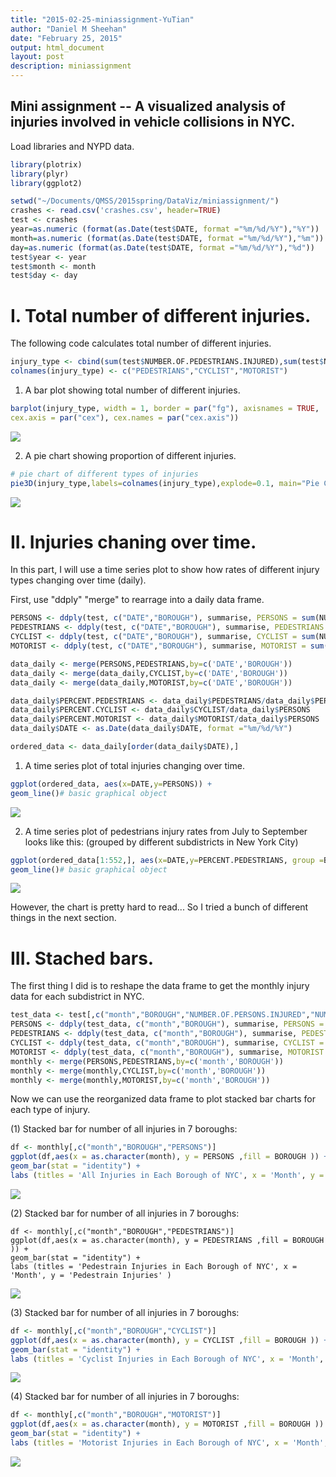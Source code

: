 ```yaml
---
title: "2015-02-25-miniassignment-YuTian"
author: "Daniel M Sheehan"
date: "February 25, 2015"
output: html_document
layout: post
description: miniassignment
---
```


Mini assignment -- A visualized analysis of injuries involved in vehicle collisions in NYC.
-------------

Load libraries and NYPD data.
```r
library(plotrix)
library(plyr)
library(ggplot2)

setwd("~/Documents/QMSS/2015spring/DataViz/miniassignment/")
crashes <- read.csv('crashes.csv', header=TRUE)
test <- crashes
year=as.numeric (format(as.Date(test$DATE, format ="%m/%d/%Y"),"%Y"))
month=as.numeric (format(as.Date(test$DATE, format ="%m/%d/%Y"),"%m"))
day=as.numeric (format(as.Date(test$DATE, format ="%m/%d/%Y"),"%d"))
test$year <- year
test$month <- month
test$day <- day
```

# I. Total number of different injuries.

The following code calculates total number of different injuries.
```r
injury_type <- cbind(sum(test$NUMBER.OF.PEDESTRIANS.INJURED),sum(test$NUMBER.OF.CYCLIST.INJURED),sum(test$NUMBER.OF.MOTORIST.INJURED))
colnames(injury_type) <- c("PEDESTRIANS","CYCLIST","MOTORIST")
```

1. A bar plot showing total number of different injuries.
```r
barplot(injury_type, width = 1, border = par("fg"), axisnames = TRUE,
cex.axis = par("cex"), cex.names = par("cex.axis"))
```
![](https://raw.githubusercontent.com/YuTian9/edav/gh-pages/_posts/yt_pngs/Rplot1.png)

2. A pie chart showing proportion of different injuries.
```r
# pie chart of different types of injuries
pie3D(injury_type,labels=colnames(injury_type),explode=0.1, main="Pie Chart of Injuries ")
```
![](https://raw.githubusercontent.com/YuTian9/edav/gh-pages/_posts/yt_pngs/Rplot2.png)

# II. Injuries chaning over time.

In this part, I will use a time series plot to show how rates of different injury types changing over time (daily).

First, use "ddply" "merge" to rearrage into a daily data frame.
```r
PERSONS <- ddply(test, c("DATE","BOROUGH"), summarise, PERSONS = sum(NUMBER.OF.PERSONS.INJURED))
PEDESTRIANS <- ddply(test, c("DATE","BOROUGH"), summarise, PEDESTRIANS = sum(NUMBER.OF.PEDESTRIANS.INJURED))
CYCLIST <- ddply(test, c("DATE","BOROUGH"), summarise, CYCLIST = sum(NUMBER.OF.CYCLIST.INJURED))
MOTORIST <- ddply(test, c("DATE","BOROUGH"), summarise, MOTORIST = sum(NUMBER.OF.MOTORIST.INJURED))

data_daily <- merge(PERSONS,PEDESTRIANS,by=c('DATE','BOROUGH'))
data_daily <- merge(data_daily,CYCLIST,by=c('DATE','BOROUGH'))
data_daily <- merge(data_daily,MOTORIST,by=c('DATE','BOROUGH'))

data_daily$PERCENT.PEDESTRIANS <- data_daily$PEDESTRIANS/data_daily$PERSONS
data_daily$PERCENT.CYCLIST <- data_daily$CYCLIST/data_daily$PERSONS
data_daily$PERCENT.MOTORIST <- data_daily$MOTORIST/data_daily$PERSONS
data_daily$DATE <- as.Date(data_daily$DATE, format ="%m/%d/%Y")

ordered_data <- data_daily[order(data_daily$DATE),]
```

1. A time series plot of total injuries changing over time.
```r
ggplot(ordered_data, aes(x=DATE,y=PERSONS)) +       
geom_line()# basic graphical object
```
![](https://raw.githubusercontent.com/YuTian9/edav/gh-pages/_posts/yt_pngs/Rplot3.png)

2. A time series plot of pedestrians injury rates from July to September looks like this: (grouped by different subdistricts in New York City)
```r 
ggplot(ordered_data[1:552,], aes(x=DATE,y=PERCENT.PEDESTRIANS, group =BOROUGH, color=BOROUGH)) +       
geom_line()# basic graphical object
```
![](https://raw.githubusercontent.com/YuTian9/edav/gh-pages/_posts/yt_pngs/Rplot4.png)

However, the chart is pretty hard to read... So I tried a bunch of different things in the next section.

# III. Stached bars.

The first thing I did is to reshape the data frame to get the monthly injury data for each subdistrict in NYC.
```r
test_data <- test[,c("month","BOROUGH","NUMBER.OF.PERSONS.INJURED","NUMBER.OF.PEDESTRIANS.INJURED","NUMBER.OF.CYCLIST.INJURED","NUMBER.OF.MOTORIST.INJURED")]
PERSONS <- ddply(test_data, c("month","BOROUGH"), summarise, PERSONS = sum(NUMBER.OF.PERSONS.INJURED))
PEDESTRIANS <- ddply(test_data, c("month","BOROUGH"), summarise, PEDESTRIANS = sum(NUMBER.OF.PEDESTRIANS.INJURED))
CYCLIST <- ddply(test_data, c("month","BOROUGH"), summarise, CYCLIST = sum(NUMBER.OF.CYCLIST.INJURED))
MOTORIST <- ddply(test_data, c("month","BOROUGH"), summarise, MOTORIST = sum(NUMBER.OF.MOTORIST.INJURED))
monthly <- merge(PERSONS,PEDESTRIANS,by=c('month','BOROUGH'))
monthly <- merge(monthly,CYCLIST,by=c('month','BOROUGH'))
monthly <- merge(monthly,MOTORIST,by=c('month','BOROUGH'))
```

Now we can use the reorganized data frame to plot stacked bar charts for each type of injury.

(1) Stacked bar for number of all injuries in 7 boroughs:
```r 
df <- monthly[,c("month","BOROUGH","PERSONS")]
ggplot(df,aes(x = as.character(month), y = PERSONS ,fill = BOROUGH )) + 
geom_bar(stat = "identity") +
labs (titles = 'All Injuries in Each Borough of NYC', x = 'Month', y = 'Injuries' ) 
```
![](https://raw.githubusercontent.com/YuTian9/edav/gh-pages/_posts/yt_pngs/Rplot05.png)

(2) Stacked bar for number of all injuries in 7 boroughs:
```{r fig.width=7, fig.height=4, echo=FALSE }
df <- monthly[,c("month","BOROUGH","PEDESTRIANS")]
ggplot(df,aes(x = as.character(month), y = PEDESTRIANS ,fill = BOROUGH )) + 
geom_bar(stat = "identity") +
labs (titles = 'Pedestrain Injuries in Each Borough of NYC', x = 'Month', y = 'Pedestrain Injuries' ) 
```
![](https://raw.githubusercontent.com/YuTian9/edav/gh-pages/_posts/yt_pngs/Rplot06.png)

(3) Stacked bar for number of all injuries in 7 boroughs:
```r 
df <- monthly[,c("month","BOROUGH","CYCLIST")]
ggplot(df,aes(x = as.character(month), y = CYCLIST ,fill = BOROUGH )) + 
geom_bar(stat = "identity") +
labs (titles = 'Cyclist Injuries in Each Borough of NYC', x = 'Month', y = 'Cyclist Injuries' ) 
```
![](https://raw.githubusercontent.com/YuTian9/edav/gh-pages/_posts/yt_pngs/Rplot07.png)

(4) Stacked bar for number of all injuries in 7 boroughs:
```r 
df <- monthly[,c("month","BOROUGH","MOTORIST")]
ggplot(df,aes(x = as.character(month), y = MOTORIST ,fill = BOROUGH )) + 
geom_bar(stat = "identity") +
labs (titles = 'Motorist Injuries in Each Borough of NYC', x = 'Month', y = 'Motorist Injuries' ) 
```
![](https://raw.githubusercontent.com/YuTian9/edav/gh-pages/_posts/yt_pngs/Rplot08.png)


